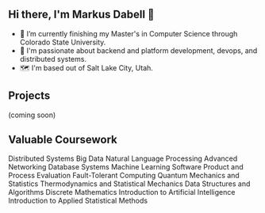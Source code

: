 ## Hi there, I'm Markus Dabell 👋

- 🔭 I’m currently finishing my Master's in Computer Science through Colorado State University.
- 🌱 I'm passionate about backend and platform development, devops, and distributed systems. 
- 🗺️ I'm based out of Salt Lake City, Utah.

## Projects

(coming soon)


## Valuable Coursework

Distributed Systems
Big Data
Natural Language Processing
Advanced Networking
Database Systems
Machine Learning
Software Product and Process Evaluation
Fault-Tolerant Computing
Quantum Mechanics and Statistics
Thermodynamics and Statistical Mechanics
Data Structures and Algorithms
Discrete Mathematics
Introduction to Artificial Intelligence
Introduction to Applied Statistical Methods
